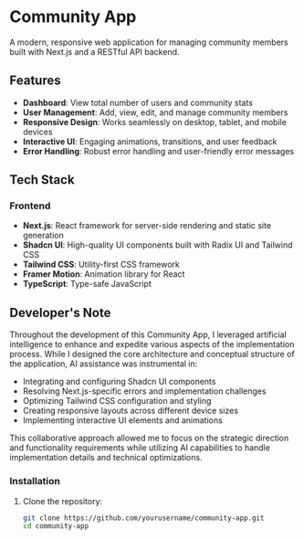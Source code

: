 # Community App
A modern, responsive web application for managing community members built with Next.js and a RESTful API backend.

## Features
- **Dashboard**: View total number of users and community stats
- **User Management**: Add, view, edit, and manage community members
- **Responsive Design**: Works seamlessly on desktop, tablet, and mobile devices
- **Interactive UI**: Engaging animations, transitions, and user feedback
- **Error Handling**: Robust error handling and user-friendly error messages

## Tech Stack
### Frontend
- **Next.js**: React framework for server-side rendering and static site generation
- **Shadcn UI**: High-quality UI components built with Radix UI and Tailwind CSS
- **Tailwind CSS**: Utility-first CSS framework
- **Framer Motion**: Animation library for React
- **TypeScript**: Type-safe JavaScript

## Developer's Note

Throughout the development of this Community App, I leveraged artificial intelligence to enhance and expedite various aspects of the implementation process. While I designed the core architecture and conceptual structure of the application, AI assistance was instrumental in:

- Integrating and configuring Shadcn UI components
- Resolving Next.js-specific errors and implementation challenges
- Optimizing Tailwind CSS configuration and styling
- Creating responsive layouts across different device sizes
- Implementing interactive UI elements and animations

This collaborative approach allowed me to focus on the strategic direction and functionality requirements while utilizing AI capabilities to handle implementation details and technical optimizations. 

### Installation
1. Clone the repository:
   ```bash
   git clone https://github.com/yourusername/community-app.git
   cd community-app
   ```
